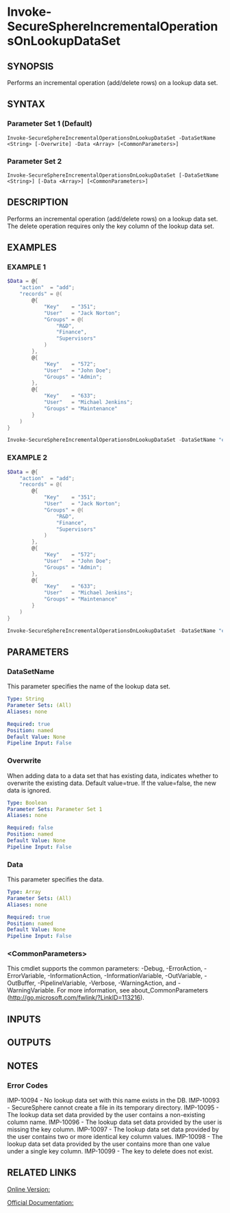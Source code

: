 ﻿# Invoke-SecureSphereIncrementalOperationsOnLookupDataSet

## SYNOPSIS
Performs an incremental operation (add/delete rows) on a lookup data set.

## SYNTAX

### Parameter Set 1 (Default)
```
Invoke-SecureSphereIncrementalOperationsOnLookupDataSet -DataSetName <String> [-Overwrite] -Data <Array> [<CommonParameters>]
```

### Parameter Set 2
```
Invoke-SecureSphereIncrementalOperationsOnLookupDataSet [-DataSetName <String>] [-Data <Array>] [<CommonParameters>]
```

## DESCRIPTION
Performs an incremental operation (add/delete rows) on a lookup data set. The delete operation requires only the key column of the lookup data set.

## EXAMPLES

### EXAMPLE 1

```powershell
$Data = @{
    "action"  = "add";
    "records" = @(
        @{
            "Key"    = "351"; 
            "User"   = "Jack Norton"; 
            "Groups" = @(
                "R&D", 
                "Finance", 
                "Supervisors"
            )
        },
        @{
            "Key"    = "572"; 
            "User"   = "John Doe"; 
            "Groups" = "Admin";
        },
        @{
            "Key"    = "633"; 
            "User"   = "Michael Jenkins"; 
            "Groups" = "Maintenance"
        }
    )
}

Invoke-SecureSphereIncrementalOperationsOnLookupDataSet -DataSetName "employees" -Overwrite $false -Data $Data
```

### EXAMPLE 2

```powershell
$Data = @{
    "action"  = "add";
    "records" = @(
        @{
            "Key"    = "351"; 
            "User"   = "Jack Norton"; 
            "Groups" = @(
                "R&D", 
                "Finance", 
                "Supervisors"
            )
        },
        @{
            "Key"    = "572"; 
            "User"   = "John Doe"; 
            "Groups" = "Admin";
        },
        @{
            "Key"    = "633"; 
            "User"   = "Michael Jenkins"; 
            "Groups" = "Maintenance"
        }
    )
}

Invoke-SecureSphereIncrementalOperationsOnLookupDataSet -DataSetName "employees" -Data $Data
```

## PARAMETERS

### DataSetName
This parameter specifies the name of the lookup data set.

```yaml
Type: String
Parameter Sets: (All)
Aliases: none

Required: true
Position: named
Default Value: None
Pipeline Input: False
```

### Overwrite
When adding data to a data set that has existing data, indicates whether to overwrite the existing data. Default value=true. If the value=false, the new data is ignored.

```yaml
Type: Boolean
Parameter Sets: Parameter Set 1
Aliases: none

Required: false
Position: named
Default Value: None
Pipeline Input: False
```

### Data
This parameter specifies the data.

```yaml
Type: Array
Parameter Sets: (All)
Aliases: none

Required: true
Position: named
Default Value: None
Pipeline Input: False
```

### \<CommonParameters\>
This cmdlet supports the common parameters: -Debug, -ErrorAction, -ErrorVariable, -InformationAction, -InformationVariable, -OutVariable, -OutBuffer, -PipelineVariable, -Verbose, -WarningAction, and -WarningVariable. For more information, see about_CommonParameters (http://go.microsoft.com/fwlink/?LinkID=113216).

## INPUTS

## OUTPUTS

## NOTES

### Error Codes
IMP-10094 - No lookup data set with this name exists in the DB.
IMP-10093 - SecureSphere cannot create a file in its temporary directory.
IMP-10095 - The lookup data set data provided by the user contains a non-existing column name.
IMP-10096 - The lookup data set data provided by the user is missing the key column.
IMP-10097 - The lookup data set data provided by the user contains two or more identical key column values.
IMP-10098 - The lookup data set data provided by the user contains more than one value under a single key column.
IMP-10099 - The key to delete does not exist.

## RELATED LINKS

[Online Version:](https://github.com/akshinmustafayev/Documentation/MD)

[Official Documentation:](https://docs.imperva.com/bundle/v13.6-api-reference-guide/page/61648.htm)



